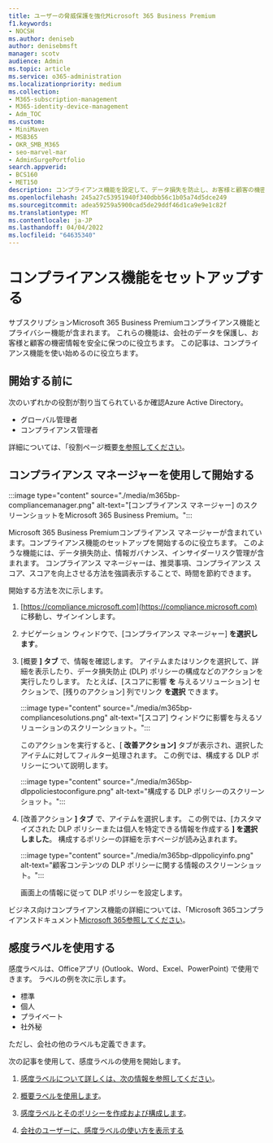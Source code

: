 ```yaml
---
title: ユーザーの脅威保護を強化Microsoft 365 Business Premium
f1.keywords:
- NOCSH
ms.author: deniseb
author: denisebmsft
manager: scotv
audience: Admin
ms.topic: article
ms.service: o365-administration
ms.localizationpriority: medium
ms.collection:
- M365-subscription-management
- M365-identity-device-management
- Adm_TOC
ms.custom:
- MiniMaven
- MSB365
- OKR_SMB_M365
- seo-marvel-mar
- AdminSurgePortfolio
search.appverid:
- BCS160
- MET150
description: コンプライアンス機能を設定して、データ損失を防止し、お客様と顧客の機密情報を安全に保ちます。
ms.openlocfilehash: 245a27c53951940f340dbb56c1b05a74d5dce249
ms.sourcegitcommit: adea59259a5900cad5de29ddf46d1ca9e9e1c82f
ms.translationtype: MT
ms.contentlocale: ja-JP
ms.lasthandoff: 04/04/2022
ms.locfileid: "64635340"
---
```

# <a name="set-up-compliance-features"></a>コンプライアンス機能をセットアップする

サブスクリプションMicrosoft 365 Business Premiumコンプライアンス機能とプライバシー機能が含まれます。 これらの機能は、会社のデータを保護し、お客様と顧客の機密情報を安全に保つのに役立ちます。 この記事は、コンプライアンス機能を使い始めるのに役立ちます。

## <a name="before-you-begin"></a>開始する前に

次のいずれかの役割が割り当てられているか確認Azure Active Directory。

- グローバル管理者
- コンプライアンス管理者

詳細については、「役割ページ概要[を参照してください](../admin/add-users/admin-roles-page.md)。

## <a name="use-compliance-manager-to-get-started"></a>コンプライアンス マネージャーを使用して開始する

:::image type="content" source="./media/m365bp-compliancemanager.png" alt-text="[コンプライアンス マネージャー] のスクリーンショットをMicrosoft 365 Business Premium。":::

Microsoft 365 Business Premiumコンプライアンス マネージャーが含まれています。コンプライアンス機能のセットアップを開始するのに役立ちます。 このような機能には、データ損失防止、情報ガバナンス、インサイダーリスク管理が含まれます。 コンプライアンス マネージャーは、推奨事項、コンプライアンス スコア、スコアを向上させる方法を強調表示することで、時間を節約できます。

開始する方法を次に示します。

1. [https://compliance.microsoft.com](https://compliance.microsoft.com) に移動し、サインインします。

2. ナビゲーション ウィンドウで、[コンプライアンス マネージャー] **を選択します**。

3. [概要 **] タブ** で、情報を確認します。 アイテムまたはリンクを選択して、詳細を表示したり、データ損失防止 (DLP) ポリシーの構成などのアクションを実行したりします。 たとえば、[スコアに影響 **を** 与えるソリューション] セクションで、[残りのアクション] 列でリンク **を選択** できます。

   :::image type="content" source="./media/m365bp-compliancesolutions.png" alt-text="[スコア] ウィンドウに影響を与えるソリューションのスクリーンショット。":::

   このアクションを実行すると、[ **改善アクション]** タブが表示され、選択したアイテムに対してフィルター処理されます。 この例では、構成する DLP ポリシーについて説明します。

   :::image type="content" source="./media/m365bp-dlppoliciestoconfigure.png" alt-text="構成する DLP ポリシーのスクリーンショット。":::

4. [改善アクション **] タブ** で、アイテムを選択します。 この例では、[カスタマイズされた DLP ポリシーまたは個人を特定できる情報を作成する **] を選択しました**。 構成するポリシーの詳細を示すページが読み込まれます。

   :::image type="content" source="./media/m365bp-dlppolicyinfo.png" alt-text="顧客コンテンツの DLP ポリシーに関する情報のスクリーンショット。":::

   画面上の情報に従って DLP ポリシーを設定します。

ビジネス向けコンプライアンス機能の詳細については、「Microsoft 365コンプライアンスドキュメント[Microsoft 365参照してください](../compliance/index.yml)。

## <a name="use-sensitivity-labels"></a>感度ラベルを使用する

感度ラベルは、Officeアプリ (Outlook、Word、Excel、PowerPoint) で使用できます。 ラベルの例を次に示します。

- 標準
- 個人
- プライベート
- 社外秘

ただし、会社の他のラベルも定義できます。

次の記事を使用して、感度ラベルの使用を開始します。

1. [感度ラベルについて詳しくは、次の情報を参照してください](../compliance/sensitivity-labels.md)。

2. [概要ラベルを使用します](../compliance/get-started-with-sensitivity-labels.md)。

3. [感度ラベルとそのポリシーを作成および構成します](../compliance/create-sensitivity-labels.md)。

4. [会社のユーザーに、感度ラベルの使い方を表示する](https://support.microsoft.com/office/apply-sensitivity-labels-to-your-files-and-email-in-office-2f96e7cd-d5a4-403b-8bd7-4cc636bae0f9)